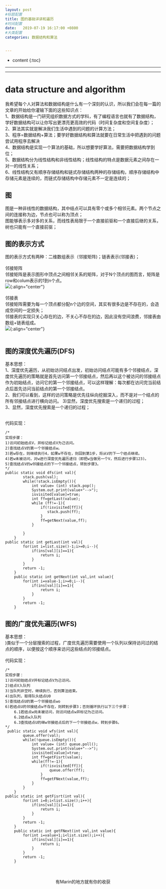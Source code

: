 ```yaml
---
layout: post
#标题配置
title: 图的基础详讲和遍历
#时间配置
date:   2019-07-19 16:17:00 +0800
#大类配置
categories: 数据结构和算法


---
```


* content
{:toc}
---
---

# data structure and algorithm
我希望每个人对算法和数据结构是什么有一个深刻的认识，所以我们会在每一篇的文章的开始给你灌输下面的这些知识点：<br>
1、数据结构是一门研究组织数据方式的学科，有了编程语言也就有了数据结构，学好数据结构可以让你写出更漂亮更高效的代码（时间复杂度和空间复杂度）；<br>
2、算法其实就是解决我们生活中遇到的问题的计算方法；<br>
3、程序=数据结构+算法；要学好数据结构和算法就要在日常生活中把遇到的问题尝试用程序去解决<br>
4、数据结构是实现一个算法的基础，所以想要学好算法，需要把数据结构学到位；<br>
5、数据结构分为线性结构和非线性结构；线性结构的特点是数据元素之间存在一对一的线性关系；<br>
6、线性结构又有顺序存储结构和链式存储结构两种的存储结构，顺序存储结构中存储元素是连续的，而链式存储结构中存储元素不一定是连续的；

## 图
图是一种非线性的数据结构，其中结点可以具有零个或多个相邻元素。两个节点之间的连接称为边，节点也可以称为顶点；<br>
图能够表示多对多的关系，而线性表局限于一个直接前驱和一个直接后继的关系，树也只能有一个直接前驱；<br>

## 图的表示方式
图的表示方式有两种：二维数组表示（邻接矩阵)；链表表示(邻接表)；<br><br>
邻接矩阵<br>
邻接矩阵是表示图形中顶点之间相邻关系的矩阵，对于N个顶点的图而言，矩阵是row和colum表示的1到n个点。<br>
![](https://itmanmzt.github.io/styles/images/datastru/010.jpg){:align="center"}<br><br>
邻接表<br>
邻接矩阵需要为每一个顶点都分配n个边的空间，其实有很多边是不存在的，会造成空间的一定损失；<br>
邻接表的实现只关心存在的边，不关心不存在的边，因此没有空间浪费，邻接表由数组+链表组成。<br>
![](https://itmanmzt.github.io/styles/images/datastru/011.jpg){:align="center"}<br><br>

## 图的深度优先遍历(DFS)
基本思想：<br>
1、深度优先遍历，从初始访问结点出发，初始访问结点可能有多个邻接结点，深度优先遍历的策略就是首先访问第一个邻接结点，然后再以这个被访问的邻接结点作为初始结点，访问它的第一个邻接结点，可以这样理解：每次都在访问完当前结点后首先访问当前结点的第一个邻接结点。<br>
2、我们可以看到，这样的访问策略是优先往纵向挖掘深入，而不是对一个结点的所有邻接结点进行横向访问。 3)显然，深度优先搜索是一个递归的过程；<br>
3、显然，深度优先搜索是一个递归的过程；<br><br>

代码实现：<br>
```
/*
实现步骤：
1)访问初始结点V，并标记结点V为己访问。
2)查找结点V的第一个邻接结点w。
3)若w存在，则继续执行4，如果w不存在，则回到第1步，将从V的下一个结点继续。
4)若w未被访问，对w进行深度优先遍历递归（即把w当做另一个V，然后进行步骤123)。
5)查找结点V的w邻接结点的下一个邻接结点，转到步骤3。
*/
public static void dfs(int val){
        stack.push(val);
        while(!stack.isEmpty()){
            int value= (int) stack.pop();
            System.out.print(value+"-->");
            isvisited[value]=true;
            int ff=getLast(value);
            while (ff!=-1){
                if(!isvisited[ff]){
                   stack.push(ff);
                }
                ff=getNext(value,ff);
            }

        }
    }
public static int getLast(int val){
        for(int i=list.size()-1;i>=0;i--){
            if(ins[val][i]==1){
                return i;
            }
        }
        return -1;
    }
    public static int getNext(int val,int value){
        for(int i=value-1;i>=0;i--){
            if(ins[val][i]==1){
                return i;
            }
        }
        return -1;
    }
```

## 图的广度优先遍历(WFS)
基本思想：<br>
)类似于一个分层搜索的过程，广度优先遍历需要使用一个队列以保持访问过的结点的顺序，以便按这个顺序来访问这些结点的邻接结点。<br><br>
代码实现：<br>
```
/*
实现步骤：
1)访问初始结点V并标记结点V为己访问。 
2)结点V入队列 
3)当队列非空时，继续执行，否则算法结束。 
4)出队列，取得队头结点U0 
5)查找结点U的第一个邻接结点wo 
6)若结点U的邻接结点w不存在，则转到步骤3；否则循环执行以下三个步骤： 
	6.1若结点w尚未被访问，则访问结点w并标记为己访问。 
	6.2结点w入队列 
	6.3查找结点U的继w邻接结点后的下一个邻接结点w，转到步骤6。 
*/
 public static void wfs(int val){
        queue.offer(val);
        while(!queue.isEmpty()){
            int value= (int) queue.poll();
            System.out.print(value+"-->");
            isvisited[value]=true;
            int ff=getFisrt(value);
            while(ff!=-1){
                if(!isvisited[ff]){
                    queue.offer(ff);
                }
                ff=getFNext(value,ff);
            }
        }
    }
public static int getFisrt(int val){
        for(int i=0;i<list.size();i++){
            if(ins[val][i]==1){
                return i;
            }
        }
        return -1;
    }
    public static int getFNext(int val,int value){
        for(int i=value+1;i<list.size();i++){
            if(ins[val][i]==1){
                return i;
            }
        }
        return -1;
    }
```

<br>

<br>

<center>有Marin的地方就有你的收获</center>